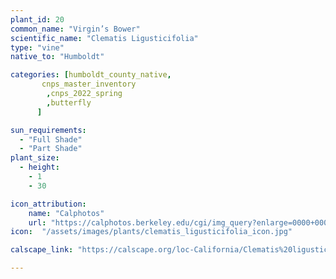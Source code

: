 ```yaml
---
plant_id: 20
common_name: "Virgin’s Bower"
scientific_name: "Clematis Ligusticifolia"
type: "vine"
native_to: "Humboldt"

categories: [humboldt_county_native,
       cnps_master_inventory
        ,cnps_2022_spring
        ,butterfly
      ]

sun_requirements:
  - "Full Shade"
  - "Part Shade"
plant_size:
  - height: 
    - 1
    - 30

icon_attribution: 
    name: "Calphotos"
    url: "https://calphotos.berkeley.edu/cgi/img_query?enlarge=0000+0000+0109+0860"
icon:  "/assets/images/plants/clematis_ligusticifolia_icon.jpg"

calscape_link: "https://calscape.org/loc-California/Clematis%20ligusticifolia(%20)"

---
```


